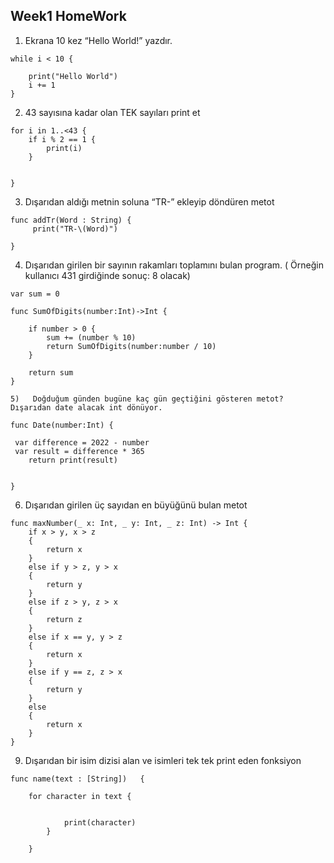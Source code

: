 ## Week1 HomeWork

1)	Ekrana 10 kez “Hello World!” yazdır.

``` var i = 0
while i < 10 {
    
    print("Hello World")
    i += 1
} 
```

2)	43 sayısına kadar olan TEK sayıları print et
```
for i in 1..<43 {
    if i % 2 == 1 {
        print(i)
    }
    
 
}
```

3)	Dışarıdan aldığı metnin soluna “TR-” ekleyip döndüren metot
```
func addTr(Word : String) {
     print("TR-\(Word)")
    
}
```

4)	Dışarıdan girilen bir sayının rakamları toplamını bulan program.  ( Örneğin kullanıcı 431 girdiğinde sonuç: 8 olacak)
```
var sum = 0

func SumOfDigits(number:Int)->Int {
    
    if number > 0 {
        sum += (number % 10)
        return SumOfDigits(number:number / 10)
    }

    return sum
}

5)	 Doğduğum günden bugüne kaç gün geçtiğini gösteren metot? Dışarıdan date alacak int dönüyor. 

func Date(number:Int) {
    
 var difference = 2022 - number
 var result = difference * 365
    return print(result)


}
```

6)	Dışarıdan girilen üç sayıdan en büyüğünü bulan metot
```
func maxNumber(_ x: Int, _ y: Int, _ z: Int) -> Int {
    if x > y, x > z
    {
        return x
    }
    else if y > z, y > x
    {
        return y
    }
    else if z > y, z > x
    {
        return z
    }
    else if x == y, y > z
    {
        return x
    }
    else if y == z, z > x
    {
        return y
    }
    else
    {
        return x
    }
}
```
9)	Dışarıdan bir isim dizisi alan ve isimleri tek tek print eden fonksiyon
```
func name(text : [String])   {
   
    for character in text {
        
            
            print(character)
        }
       
    }
```
